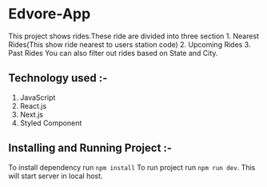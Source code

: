 # Edvore-App

This project shows rides.These ride are divided into three section 1. Nearest Rides(This show ride nearest to users station code) 2. Upcoming Rides 3. Past Rides
You can also filter out rides based on State and City.

## Technology used :- 
  1. JavaScript
  2. React.js
  3. Next.js
  4. Styled Component
  
## Installing and Running Project :- 

To install dependency run `npm install`
To run project run `npm run dev`. This will start server in local host.

